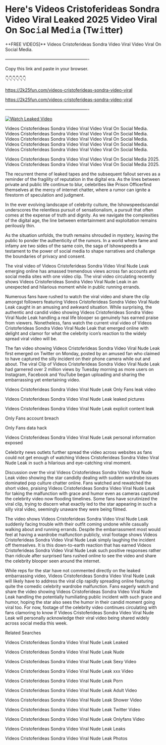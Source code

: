 # Here's Videos Cristoferideas Sondra Video Viral Leaked 2025 Video Viral On Soc𝚒al Med𝚒a (Tw𝚒tter)

++FREE VIDEOS]** Videos Cristoferideas Sondra Video Viral Video Viral On Social Media.

———————————————————-

Copy this link and paste in your browser.

👇👇👇👇👇👇

https://2k25fun.com/videos-cristoferideas-sondra-video-viral

https://2k25fun.com/videos-cristoferideas-sondra-video-viral

———————————————————-

[![Watch Leaked Video](https://miro.medium.com/v2/resize:fit:828/format:webp/1*cilzJN44JGOrTw9NJCrNHA.gif "Watch Leaked Video")](https://2k25fun.com/videos-cristoferideas-sondra-video-viral)

Videos Cristoferideas Sondra Video Viral Video Viral On Social Media. Videos Cristoferideas Sondra Video Viral Video Viral On Social Media. Videos Cristoferideas Sondra Video Viral Video Viral On Social Media. Videos Cristoferideas Sondra Video Viral Video Viral On Social Media. Videos Cristoferideas Sondra Video Viral Video Viral On Social Media.

Videos Cristoferideas Sondra Video Viral Video Viral On Social Media 2025. Videos Cristoferideas Sondra Video Viral Video Viral On Social Media 2025.

The recurrent theme of leaked tapes and the subsequent fallout serves as a reminder of the fragility of reputation in the digital era. As the lines between private and public life continue to blur, celebrities like Prison Officerfind themselves at the mercy of internet chatter, where a rumor can ignite a firestorm of speculation and judgment.

In the ever evolving landscape of celebrity culture, the Ishowspeedscandal underscores the relentless pursuit of sensationalism, a pursuit that often comes at the expense of truth and dignity. As we navigate the complexities of the digital age, the line between entertainment and exploitation remains perilously thin.

As the situation unfolds, the truth remains shrouded in mystery, leaving the public to ponder the authenticity of the rumors. In a world where fame and infamy are two sides of the same coin, the saga of Ishowspeedis a testament to the power of social media to shape narratives and challenge the boundaries of privacy and consent.

The viral video of Videos Cristoferideas Sondra Video Viral Nude Leak emerging online has amassed tremendous views across fan accounts and social media sites with one video clip. The viral video circulating recently shows Videos Cristoferideas Sondra Video Viral Nude Leak in an unexpected and hilarious moment while in public running errands.

Numerous fans have rushed to watch the viral video and share the clip amongst followers featuring Videos Cristoferideas Sondra Video Viral Nude Leak caught in an amusing and awkward situation. While surprising, the authentic and candid video showing Videos Cristoferideas Sondra Video Viral Nude Leak handling a real life blooper so genuinely has earned praise from viewers. Nonetheless, fans watch the current viral video of Videos Cristoferideas Sondra Video Viral Nude Leak that emerged online with delight and clamor for what the celebrity icon’s reaction to the widely spread viral video will be.

The fan video showing Videos Cristoferideas Sondra Video Viral Nude Leak first emerged on Twitter on Monday, posted by an amused fan who claimed to have captured the silly incident on their phone camera while out and about. The viral Clip of Videos Cristoferideas Sondra Video Viral Nude Leak had garnered over 2 million views by Tuesday morning as more users on Instagram, Facebook and YouTube began uploading and sharing the embarrassing yet entertaining video.

Videos Cristoferideas Sondra Video Viral Nude Leak Only Fans leak video

Videos Cristoferideas Sondra Video Viral Nude Leak leaked pictures

Videos Cristoferideas Sondra Video Viral Nude Leak explicit content leak

Only Fans account breach

Only Fans data hack

Videos Cristoferideas Sondra Video Viral Nude Leak personal information exposed

Celebrity news outlets further spread the video across websites as fans could not get enough of watching Videos Cristoferideas Sondra Video Viral Nude Leak in such a hilarious and eye-catching viral moment.

Discussion over the viral Videos Cristoferideas Sondra Video Viral Nude Leak video showing the star candidly dealing with sudden wardrobe issues dominated pop culture chatter online. Fans watched and rewatched the short video, praising Videos Cristoferideas Sondra Video Viral Nude Leak for taking the malfunction with grace and humor even as cameras captured the celebrity video now flooding timelines. Some fans have scrutinized the viral clip, trying to discern what exactly led to the star appearing in such a silly viral video, seemingly unaware they were being filmed.

The video shows Videos Cristoferideas Sondra Video Viral Nude Leak suddenly facing trouble with their outfit coming undone while casually walking about and running errands. Despite the embarrassment most would feel at having a wardrobe malfunction publicly, viral footage shows Videos Cristoferideas Sondra Video Viral Nude Leak simply laughing the incident off themselves. It is this down-to-earth reaction that has earned Videos Cristoferideas Sondra Video Viral Nude Leak such positive responses rather than ridicule after surprised fans rushed online to see the video and share the celebrity blooper seen around the internet.

While reps for the star have not commented directly on the leaked embarrassing video, Videos Cristoferideas Sondra Video Viral Nude Leak will likely have to address the viral clip rapidly spreading online featuring quite the comedic celebrity wardrobe malfunction. Fans eagerly watch and share the video showing Videos Cristoferideas Sondra Video Viral Nude Leak handling the potentially humiliating public incident with such grace and humor, hoping the star also sees the humor in their candid moment going viral too. For now, footage of the celebrity video continues circulating with fans clamoring to know if Videos Cristoferideas Sondra Video Viral Nude Leak will personally acknowledge their viral video being shared widely across social media this week.

Related Searches

Videos Cristoferideas Sondra Video Viral Nude Leak Leaked

Videos Cristoferideas Sondra Video Viral Nude Leak Nude

Videos Cristoferideas Sondra Video Viral Nude Leak Sexy Video

Videos Cristoferideas Sondra Video Viral Nude Leak xxx Video

Videos Cristoferideas Sondra Video Viral Nude Leak Porn

Videos Cristoferideas Sondra Video Viral Nude Leak Adult Video

Videos Cristoferideas Sondra Video Viral Nude Leak Shower Video

Videos Cristoferideas Sondra Video Viral Nude Leak Twitter Video

Videos Cristoferideas Sondra Video Viral Nude Leak Onlyfans Video

Videos Cristoferideas Sondra Video Viral Nude Leak Leaks

Videos Cristoferideas Sondra Video Viral Nude Leak Photos